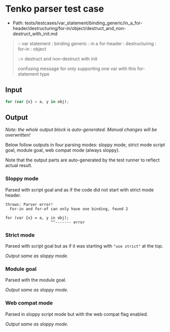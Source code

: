 # Tenko parser test case

- Path: tests/testcases/var_statement/binding_generic/in_a_for-header/destructuring/for-in/object/destruct_and_non-destruct_with_init.md

> :: var statement : binding generic : in a for-header : destructuring : for-in : object
>
> ::> destruct and non-destruct with init
>
> confusing message for only supporting one var with this for-statement type

## Input

`````js
for (var {x} = a, y in obj);
`````

## Output

_Note: the whole output block is auto-generated. Manual changes will be overwritten!_

Below follow outputs in four parsing modes: sloppy mode, strict mode script goal, module goal, web compat mode (always sloppy).

Note that the output parts are auto-generated by the test runner to reflect actual result.

### Sloppy mode

Parsed with script goal and as if the code did not start with strict mode header.

`````
throws: Parser error!
  For-in and for-of can only have one binding, found 2

for (var {x} = a, y in obj);
                    ^^------- error
`````

### Strict mode

Parsed with script goal but as if it was starting with `"use strict"` at the top.

_Output same as sloppy mode._

### Module goal

Parsed with the module goal.

_Output same as sloppy mode._

### Web compat mode

Parsed in sloppy script mode but with the web compat flag enabled.

_Output same as sloppy mode._
